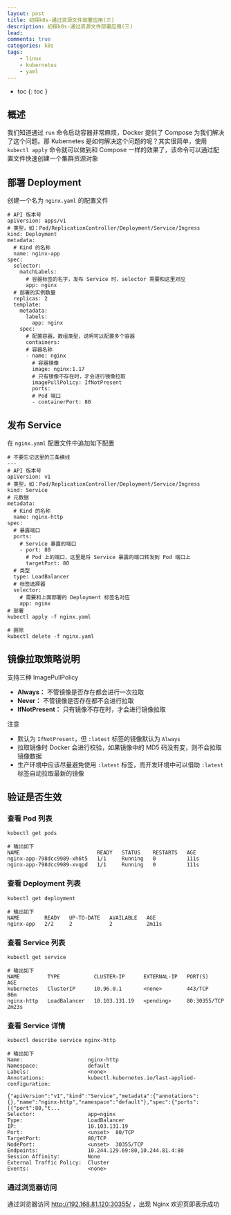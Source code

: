 ```yaml
---
layout: post
title: 初探k8s-通过资源文件部署应用(三)
description: 初探k8s-通过资源文件部署应用(三)
lead: 
comments: true
categories: k8s
tags:
    - linux
    - kubernetes
    - yaml
---
```


- toc
{: toc }

## 概述

我们知道通过 `run` 命令启动容器非常麻烦，Docker 提供了 Compose 为我们解决了这个问题。那 Kubernetes 是如何解决这个问题的呢？其实很简单，使用 `kubectl apply` 命令就可以做到和 Compose 一样的效果了，该命令可以通过配置文件快速创建一个集群资源对象
<!-- more -->


## 部署 Deployment

创建一个名为 `nginx.yaml` 的配置文件

```shell
# API 版本号
apiVersion: apps/v1
# 类型，如：Pod/ReplicationController/Deployment/Service/Ingress
kind: Deployment
metadata:
  # Kind 的名称
  name: nginx-app
spec:
  selector:
    matchLabels:
      # 容器标签的名字，发布 Service 时，selector 需要和这里对应
      app: nginx
  # 部署的实例数量
  replicas: 2
  template:
    metadata:
      labels:
        app: nginx
    spec:
      # 配置容器，数组类型，说明可以配置多个容器
      containers:
      # 容器名称
      - name: nginx
        # 容器镜像
        image: nginx:1.17
        # 只有镜像不存在时，才会进行镜像拉取
        imagePullPolicy: IfNotPresent
        ports:
        # Pod 端口
        - containerPort: 80
```

## 发布 Service

在 `nginx.yaml` 配置文件中追加如下配置

```shell
# 不要忘记这里的三条横线
---
# API 版本号
apiVersion: v1
# 类型，如：Pod/ReplicationController/Deployment/Service/Ingress
kind: Service
# 元数据
metadata:
  # Kind 的名称
  name: nginx-http
spec:
  # 暴露端口
  ports:
    # Service 暴露的端口
    - port: 80
      # Pod 上的端口，这里是将 Service 暴露的端口转发到 Pod 端口上
      targetPort: 80
  # 类型
  type: LoadBalancer
  # 标签选择器
  selector:
    # 需要和上面部署的 Deployment 标签名对应
    app: nginx
# 部署
kubectl apply -f nginx.yaml

# 删除
kubectl delete -f nginx.yaml
```

## 镜像拉取策略说明

支持三种 ImagePullPolicy

- **Always：** 不管镜像是否存在都会进行一次拉取
- **Never：** 不管镜像是否存在都不会进行拉取
- **IfNotPresent：** 只有镜像不存在时，才会进行镜像拉取

注意

- 默认为 `IfNotPresent`，但 `:latest` 标签的镜像默认为 `Always`
- 拉取镜像时 Docker 会进行校验，如果镜像中的 MD5 码没有变，则不会拉取镜像数据
- 生产环境中应该尽量避免使用 `:latest` 标签，而开发环境中可以借助 `:latest` 标签自动拉取最新的镜像

## 验证是否生效

### 查看 Pod 列表

```shell
kubectl get pods

# 输出如下
NAME                         READY   STATUS    RESTARTS   AGE
nginx-app-798dcc9989-xh6t5   1/1     Running   0          111s
nginx-app-798dcc9989-xvqpd   1/1     Running   0          111s
```

### 查看 Deployment 列表

```shell
kubectl get deployment

# 输出如下
NAME        READY   UP-TO-DATE   AVAILABLE   AGE
nginx-app   2/2     2            2           2m11s
```

### 查看 Service 列表

```shell
kubectl get service

# 输出如下
NAME         TYPE           CLUSTER-IP      EXTERNAL-IP   PORT(S)        AGE
kubernetes   ClusterIP      10.96.0.1       <none>        443/TCP        86m
nginx-http   LoadBalancer   10.103.131.19   <pending>     80:30355/TCP   2m23s
```

### 查看 Service 详情

```shell
kubectl describe service nginx-http

# 输出如下
Name:                     nginx-http
Namespace:                default
Labels:                   <none>
Annotations:              kubectl.kubernetes.io/last-applied-configuration:
                            {"apiVersion":"v1","kind":"Service","metadata":{"annotations":{},"name":"nginx-http","namespace":"default"},"spec":{"ports":[{"port":80,"t...
Selector:                 app=nginx
Type:                     LoadBalancer
IP:                       10.103.131.19
Port:                     <unset>  80/TCP
TargetPort:               80/TCP
NodePort:                 <unset>  30355/TCP
Endpoints:                10.244.129.69:80,10.244.81.4:80
Session Affinity:         None
External Traffic Policy:  Cluster
Events:                   <none>
```

### 通过浏览器访问

通过浏览器访问 http://192.168.81.120:30355/ ，出现 Nginx 欢迎页即表示成功
